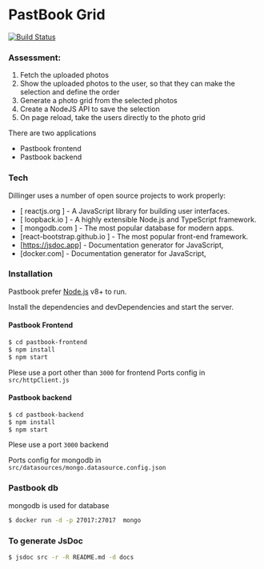 # PastBook Grid
[![Build Status](https://travis-ci.org/joemccann/dillinger.svg?branch=master)](https://travis-ci.org/joemccann/dillinger)

### Assessment: 
1. Fetch the uploaded photos 
2. Show the uploaded photos to the user, so that they can make the selection and define the order 
3. Generate a photo grid from the selected photos 
4. Create a NodeJS API to save the selection 
5. On page reload, take the users directly to the photo grid 

There are two applications
- Pastbook frontend 
- Pastbook backend

### Tech

Dillinger uses a number of open source projects to work properly:

* [ reactjs.org ] - A JavaScript library for building user interfaces.
* [ loopback.io ] - A highly extensible Node.js and TypeScript framework.
* [ mongodb.com ] - The most popular database for modern apps.
* [react-bootstrap.github.io ] - The most popular front-end framework. 
* [https://jsdoc.app] - Documentation generator for JavaScript,
* [docker.com] - Documentation generator for JavaScript,

### Installation

Pastbook prefer [Node.js](https://nodejs.org/) v8+ to run.

Install the dependencies and devDependencies and start the server.

#### Pastbook Frontend
```sh
$ cd pastbook-frontend
$ npm install
$ npm start
```

Plese use a port other than `3000` for frontend
Ports config in `src/httpClient.js`

#### Pastbook backend
```sh
$ cd pastbook-backend
$ npm install
$ npm start
```

Plese use a port `3000` backend

Ports config for mongodb in `src/datasources/mongo.datasource.config.json`

### Pastbook db

mongodb is used for database

```sh
$ docker run -d -p 27017:27017  mongo
```

### To generate JsDoc

```sh
$ jsdoc src -r -R README.md -d docs
```
